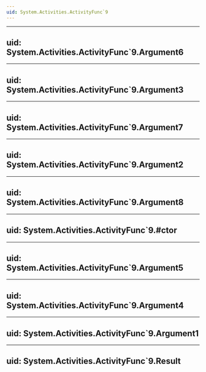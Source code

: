 ```yaml
---
uid: System.Activities.ActivityFunc`9
---
```


---
uid: System.Activities.ActivityFunc`9.Argument6
---

---
uid: System.Activities.ActivityFunc`9.Argument3
---

---
uid: System.Activities.ActivityFunc`9.Argument7
---

---
uid: System.Activities.ActivityFunc`9.Argument2
---

---
uid: System.Activities.ActivityFunc`9.Argument8
---

---
uid: System.Activities.ActivityFunc`9.#ctor
---

---
uid: System.Activities.ActivityFunc`9.Argument5
---

---
uid: System.Activities.ActivityFunc`9.Argument4
---

---
uid: System.Activities.ActivityFunc`9.Argument1
---

---
uid: System.Activities.ActivityFunc`9.Result
---
